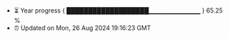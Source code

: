 - ⏳ Year progress { ███████████████████▁▁▁▁▁▁▁▁▁▁▁ } 65.25 %
- ⏰ Updated on Mon, 26 Aug 2024 19:16:23 GMT

